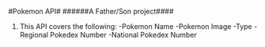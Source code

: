 #Pokemon API#
######A Father/Son project####

1. This API covers the following:
-Pokemon Name
-Pokemon Image
-Type
-Regional Pokedex Number
-National Pokedex Number
